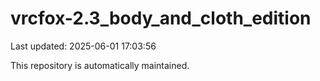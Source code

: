 # vrcfox-2.3_body_and_cloth_edition

Last updated: 2025-06-01 17:03:56

This repository is automatically maintained.
